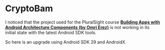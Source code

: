# CryptoBam
I noticed that the project used for the PluralSight course [**Building Apps with Android Architecture Components (by Omri Erez)**](https://app.pluralsight.com/courses/5c4f3054-09d6-48be-baab-cb3ece9d04ad) is not working in its initial state with the latest Android SDK tools.

So here is an upgrade using Android SDK 29 and AndroidX.
